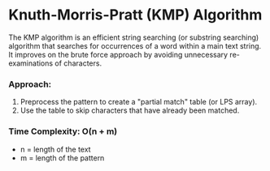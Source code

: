 # Knuth-Morris-Pratt (KMP) Algorithm

The KMP algorithm is an efficient string searching (or substring searching) algorithm that searches for occurrences of a word within a main text string. It improves on the brute force approach by avoiding unnecessary re-examinations of characters.

### Approach:
1. Preprocess the pattern to create a "partial match" table (or LPS array).
2. Use the table to skip characters that have already been matched.

### Time Complexity: O(n + m)
- n = length of the text
- m = length of the pattern
